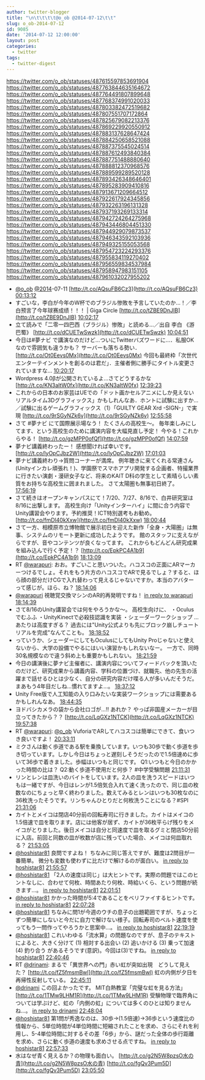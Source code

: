 ```yaml
---
author: twitter-blogger
title: "\n\t\t\t\t@o_ob @2014-07-12\t\t"
slug: o_ob-2014-07-12
id: 9085
date: '2014-07-12 12:00:00'
layout: post
categories:
  - twitter
tags:
  - twitter-digest
---
```


https://twitter.com/o_ob/statuses/487615597853691904 https://twitter.com/o_ob/statuses/487763844635164672 https://twitter.com/o_ob/statuses/487764491807899648 https://twitter.com/o_ob/statuses/487768374991020033 https://twitter.com/o_ob/statuses/487803382472519682 https://twitter.com/o_ob/statuses/487807551707172864 https://twitter.com/o_ob/statuses/487825679082213376 https://twitter.com/o_ob/statuses/487869229920550912 https://twitter.com/o_ob/statuses/487883137628647424 https://twitter.com/o_ob/statuses/487884250658521088 https://twitter.com/o_ob/statuses/487887375545024514 https://twitter.com/o_ob/statuses/487887612493840384 https://twitter.com/o_ob/statuses/487887751488880640 https://twitter.com/o_ob/statuses/487888812370968576 https://twitter.com/o_ob/statuses/487889599289520128 https://twitter.com/o_ob/statuses/487893426348646401 https://twitter.com/o_ob/statuses/487895283909410816 https://twitter.com/o_ob/statuses/487913671209664512 https://twitter.com/o_ob/statuses/487922617924345856 https://twitter.com/o_ob/statuses/487932263196131328 https://twitter.com/o_ob/statuses/487937193269133314 https://twitter.com/o_ob/statuses/487942724264275968 https://twitter.com/o_ob/statuses/487943446804451330 https://twitter.com/o_ob/statuses/487944929079873537 https://twitter.com/o_ob/statuses/487946343592103936 https://twitter.com/o_ob/statuses/487949325155053568 https://twitter.com/o_ob/statuses/487954723224293376 https://twitter.com/o_ob/statuses/487955834119270402 https://twitter.com/o_ob/statuses/487956559834537984 https://twitter.com/o_ob/statuses/487958947983151105 https://twitter.com/o_ob/statuses/487961032027955202  

*   [@o_ob](https://twitter.com/o_ob) [@2014](https://twitter.com/2014)-07-11 [http://t.co/AQsuFB6Cz3](http://t.co/AQsuFB6Cz3) [00:13:12](https://twitter.com/o_ob/statuses/487615597853691904)
*   すごいな，李白が今年のW杯でのブラジル惨敗を予言していたのか…！／李白预言了今年球赛成绩！！！ | Giga Circle [http://t.co/tZBE9DnJIB](http://t.co/tZBE9DnJIB) [10:02:17](https://twitter.com/o_ob/statuses/487763844635164672)
*   立て読みで「二零一四巴西（ブラジル）惨敗」と読める…／出自 李白 《游巴蜀》 [http://t.co/dCUETwSwzk](http://t.co/dCUETwSwzk) [10:04:51](https://twitter.com/o_ob/statuses/487764491807899648)
*   今日は#夢ナビ で講演なのだけど…ついにTwitterバズワードに…．私服OKなので雰囲気も違うかも？ サーバーも落ちる勢い． [http://t.co/Ot0Eevs0Mx](http://t.co/Ot0Eevs0Mx) 今回も最終枠「次世代エンターテインメントを創るのは君だ」．主催者側に勝手にタイトル変更されていますな… [10:20:17](https://twitter.com/o_ob/statuses/487768374991020033)
*   Wordpress 4.0βが公開されているよ…さてどうするかな [http://t.co/KN3aItW0fx](http://t.co/KN3aItW0fx) [12:39:23](https://twitter.com/o_ob/statuses/487803382472519682)
*   これからの日本のお家芸はUEでの「ドット画かセルアニメにしか見えないリアルタイム3Dグラフィックス」かもしれんなあ．ホントに試験に出すか…／試験に出るゲームグラフィックス（1）「GUILTY GEAR Xrd -SIGN-」で実現 [http://t.co/9rSGyNZk6v](http://t.co/9rSGyNZk6v) [12:55:58](https://twitter.com/o_ob/statuses/487807551707172864)
*   さて #夢ナビ にて国際展示場なう！ たくさんの高校生〜。 毎年楽しみにしてます、という高校生のために講演内容を大幅見直し予定！ 今やる！これからやる！ [http://t.co/gzMPP0ofQf](http://t.co/gzMPP0ofQf) [14:07:59](https://twitter.com/o_ob/statuses/487825679082213376)
*   夢ナビ講義終わったー！ 感想聞ければ幸いです。 [http://t.co/lyOpCJbz2W](http://t.co/lyOpCJbz2W) [17:01:03](https://twitter.com/o_ob/statuses/487869229920550912)
*   夢ナビ講義終わり→質問コーナーが満席。 例年聴きに来てくれる常連さん(Unityインカレ頑張れ！)、学園祭でスマホアプリ開発する企画者、特撮業界に行きたい演劇・漫研女子など、将来のKAIT D科の学生として素晴らしい素質をお持ちな高校生に囲まれました。 さて太陽圏も無事初日終了。 [17:56:19](https://twitter.com/o_ob/statuses/487883137628647424)
*   さて続きはオープンキャンパスにて！7/20、7/27、8/16で、白井研究室は8/16に出撃します。 高校生向け「Unityインターハイ」に間に合う内容でUnity講習会やります。予約推奨！ICT特別選考もお勧め。 [http://t.co/fmDl40kXxw](http://t.co/fmDl40kXxw) [18:00:44](https://twitter.com/o_ob/statuses/487884250658521088)
*   さて一方、相模原市立博物館で展示初日を迎えた新作「全身・大陽圏」は無事、システムのリモート更新に成功したようです。 館のスタッフに支えながらですが、音やコンテンツが良くなってます。 これからもどんどん研究成果を組み込んで行く予定！？ [http://t.co/EpkPC4A1b9](http://t.co/EpkPC4A1b9) [18:13:09](https://twitter.com/o_ob/statuses/487887375545024514)
*   RT [@warapuri](https://twitter.com/warapuri): おお。すごいこと思いついた。ハコスコの正面にARマーカーつけるでしょ。それをもう片方のハコスコでARで見るでしょ？すると、ほら顔の部分だけCGで入れ替わって見えるじゃないですか。本当のアバターって感じが。ほら、ね？ [18:14:06](https://twitter.com/o_ob/statuses/487887612493840384)
*   [@warapuri](https://twitter.com/warapuri) 視聴覚交換マシンのAR的再発明ですね！ [in reply to warapuri](https://twitter.com/warapuri/statuses/487647841645383681) [18:14:39](https://twitter.com/o_ob/statuses/487887751488880640)
*   さて8/16のUnity講習会では何をやろうかな〜。 高校生向けに、 ・Oculusでむふふ ・UnityKinectで必殺技認識を実装 ・シェーダーワークショップ …あたりは高度すぎる？ 過去には"Unity公式よりも先にブロック崩しチュートリアルを完成"なんてことも。 [18:18:52](https://twitter.com/o_ob/statuses/487888812370968576)
*   っていうか、シェーダーにしてもOculusにしてもUnity Proじゃないと使えないから、大学の設備でやるにはいい演習かもしれないなー。 一方で、同時30名規模なので違う斜め上も重要かもしれない。 [18:21:59](https://twitter.com/o_ob/statuses/487889599289520128)
*   今日の講演後に夢ナビ主催者に、講演内容についてフィードバックを頂いたのだけど、研究成果から講義内容、学科の位置づけ、就職先、他の先生の活躍まで話せるひとは少なく、自分の研究内容だけ喋る人が多いんだそうだ。まあもう4年目だしね...慣れてますよ...。 [18:37:12](https://twitter.com/o_ob/statuses/487893426348646401)
*   Unity Free版で人工知能の入り口みたいな実装ワークショップには需要あるかもしれんなあ。 [18:44:35](https://twitter.com/o_ob/statuses/487895283909410816)
*   ヨドバシカメラの袋から会社ロゴが...!! あれか？ やっぱ非国産メーカーが目立ってきたから？？ [http://t.co/LqGXz1NTCK](http://t.co/LqGXz1NTCK) [19:57:38](https://twitter.com/o_ob/statuses/487913671209664512)
*   RT [@warapuri](https://twitter.com/warapuri): [@o_ob](https://twitter.com/o_ob) VuforiaでARしてハコスコは簡単にできて、食いつき良いですよ！ [20:33:11](https://twitter.com/o_ob/statuses/487922617924345856)
*   ミクさんは動く歩道である駅を乗換しています。いつも30歩で動く歩道を歩き切っています。しかし今日はちょっと遅刻しそうだったので1.5倍速めに歩いて36歩で着きました。歩幅はいつもと同じです。 Q1:いつもと今日のかかった時間の比は？ Q2:動く歩道不使用だと何歩？ #中学受験問題 [21:11:31](https://twitter.com/o_ob/statuses/487932263196131328)
*   リンとレンは皿洗いのバイトをしています。2人の皿を洗うスピードはいつもは一緒ですが、今日はレンが1.5倍気合入れて速く洗ったので、同じ皿の枚数なのにちょっと早く終わりました。数えてみるとレンはいつも30枚なのに36枚洗ったそうです。リンちゃんひとりだと何枚洗うことになる？#SPI [21:31:06](https://twitter.com/o_ob/statuses/487937193269133314)
*   カイトとメイコは閉店40分前の回転寿司に行きました。カイトはメイコの1.5倍速で皿を取ります。店には他客が居ず、カイトが36枚平らげ残りをメイコがとりました。後日メイコは自分と同速度で皿を取るグミと閉店50分前に入店。前回と同数の皿が枚数が店に残っていた場合、メイコは何皿取れる？ [21:53:05](https://twitter.com/o_ob/statuses/487942724264275968)
*   [@hoshistar81](https://twitter.com/hoshistar81) 良問ですよね！ ちなみに同じ答えですが、難度は2問目が一番簡単。 微分も変数も使わずに比だけで解けるのが面白い。 [in reply to hoshistar81](https://twitter.com/hoshistar81/statuses/487940917345533952) [21:55:57](https://twitter.com/o_ob/statuses/487943446804451330)
*   [@hoshistar81](https://twitter.com/hoshistar81) 「2人の速度は同じ」は大ヒントです。実際の問題ではこのヒントなしに、合わせて何枚、時間あたり何枚、時給いくら、という問題が続きます...。 [in reply to hoshistar81](https://twitter.com/hoshistar81/statuses/487944284708950017) [22:01:51](https://twitter.com/o_ob/statuses/487944929079873537)
*   [@hoshistar81](https://twitter.com/hoshistar81) かかった時間が5:4であることをベリファイするヒントです。 [in reply to hoshistar81](https://twitter.com/hoshistar81/statuses/487945121611390976) [22:07:28](https://twitter.com/o_ob/statuses/487946343592103936)
*   [@hoshistar81](https://twitter.com/hoshistar81) ちなみに問1が今週のウチの息子の出題範囲ですが、ちょっとずつ簡単にしないと今だに自力で解けない様子。回転寿司のベルト速度を使ってもう一問作ってやろうかと思案中...。 [in reply to hoshistar81](https://twitter.com/hoshistar81/statuses/487948562899009539) [22:19:19](https://twitter.com/o_ob/statuses/487949325155053568)
*   [@hoshistar81](https://twitter.com/hoshistar81) これいわゆる「流水算」の問題なのですが、息子のテキストによると、大きく分けて (1) 相対する出会い (2) 追いかける (3) 乗って加速 (4) 釣り合う があるそうです(意訳)。今回は(3)ですね。 [in reply to hoshistar81](https://twitter.com/hoshistar81/statuses/487950007920644097) [22:40:46](https://twitter.com/o_ob/statuses/487954723224293376)
*   RT [@drinami](https://twitter.com/drinami): まるで「異世界への門」赤い虹が突如出現　どうして見えた？ [http://t.co/fZ5fmsmBwl](http://t.co/fZ5fmsmBwl) 虹の内側が夕日を再帰性反射している。 [22:45:11](https://twitter.com/o_ob/statuses/487955834119270402)
*   [@drinami](https://twitter.com/drinami) この回よかったです。 MIT白熱教室「完璧な虹を見る方法」 [http://t.co/1TMw9LHM1R](http://t.co/1TMw9LHM1R) 受験物理で臨界角については学ぶけど、虹の「内側の虹」については多くのひとは知りませんね...。 [in reply to drinami](https://twitter.com/drinami/statuses/487946232925396992) [22:48:04](https://twitter.com/o_ob/statuses/487956559834537984)
*   [@hoshistar81](https://twitter.com/hoshistar81) 第1問が秀逸なのは、30歩→(1.5倍速)→36歩という速度比の情報から、5単位時間が4単位時間に短縮されたことを求め、さらにそれを利用し、5-4単位時間に対するその差「6歩」から、謎だった全体の歩行距離を求め、さらに動く歩道の速度も求めさせる点ですね。 [in reply to hoshistar81](https://twitter.com/hoshistar81/statuses/487955673238364160) [22:57:33](https://twitter.com/o_ob/statuses/487958947983151105)
*   水はなぜ青く見えるか？の物理も面白い。 [http://t.co/g2N5W8pzsO水の青](http://t.co/g2N5W8pzsO水の青) [http://t.co/fgQv3Pum5D](http://t.co/fgQv3Pum5D) [23:05:50](https://twitter.com/o_ob/statuses/487961032027955202)